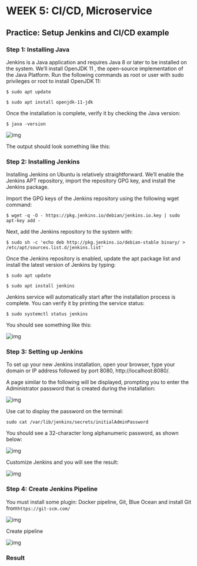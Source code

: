 # WEEK 5: CI/CD, Microservice

## Practice: Setup Jenkins and CI/CD example

### Step 1: Installing Java 

Jenkins is a Java application and requires Java 8 or later to be installed on the system. We’ll install OpenJDK 11 , the open-source implementation of the Java Platform.
Run the following commands as root or user with sudo privileges or root to install OpenJDK 11:

```
$ sudo apt update

$ sudo apt install openjdk-11-jdk
```

Once the installation is complete, verify it by checking the Java version:

```
$ java -version
```

![img](https://github.com/namdbt00/Viettel-Digital-Talent-2021/blob/main/Week5/pic/Screenshot_6.png?raw=true)

The output should look something like this:


### Step 2: Installing Jenkins

Installing Jenkins on Ubuntu is relatively straightforward. We’ll enable the Jenkins APT repository, import the repository GPG key, and install the Jenkins package.

Import the GPG keys of the Jenkins repository using the following wget command:

```
$ wget -q -O - https://pkg.jenkins.io/debian/jenkins.io.key | sudo apt-key add -
```

Next, add the Jenkins repository to the system with:

```
$ sudo sh -c 'echo deb http://pkg.jenkins.io/debian-stable binary/ > /etc/apt/sources.list.d/jenkins.list'
```

Once the Jenkins repository is enabled, update the apt package list and install the latest version of Jenkins by typing:

```
$ sudo apt update

$ sudo apt install jenkins
```

Jenkins service will automatically start after the installation process is complete. You can verify it by printing the service status:

```
$ sudo systemctl status jenkins
```

You should see something like this:

![img](https://github.com/namdbt00/Viettel-Digital-Talent-2021/blob/main/Week5/pic/Screenshot_7.png?raw=true)

### Step 3: Setting up Jenkins

To set up your new Jenkins installation, open your browser, type your domain or IP address followed by port 8080, http://localhost:8080/.

A page similar to the following will be displayed, prompting you to enter the Administrator password that is created during the installation:

![img](https://github.com/namdbt00/Viettel-Digital-Talent-2021/blob/main/Week5/pic/Screenshot_2.png?raw=true)


Use cat to display the password on the terminal:

```
sudo cat /var/lib/jenkins/secrets/initialAdminPassword
```

You should see a 32-character long alphanumeric password, as shown below:

![img](https://github.com/namdbt00/Viettel-Digital-Talent-2021/blob/main/Week5/pic/Screenshot_3.png?raw=true)

Customize Jenkins and you will see the result:

![img](https://github.com/namdbt00/Viettel-Digital-Talent-2021/blob/main/Week5/pic/Screenshot_10.png?raw=true)

### Step 4: Create Jenkins Pipeline

You must install some plugin: Docker pipeline, Git, Blue Ocean and install Git from`https://git-scm.com/`

![img](https://github.com/namdbt00/Viettel-Digital-Talent-2021/blob/main/Week5/pic/Screenshot_1.png?raw=true)

Create pipeline

![img](https://github.com/namdbt00/Viettel-Digital-Talent-2021/blob/main/Week5/pic/Screenshot_11.png?raw=true)

### Result



